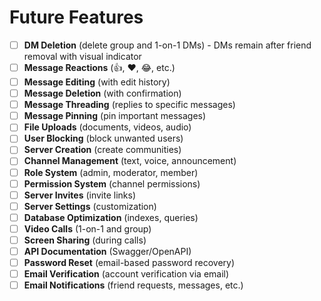 # Future Features


- [ ] **DM Deletion** (delete group and 1-on-1 DMs) - DMs remain after friend removal with visual indicator
- [ ] **Message Reactions** (👍, ❤️, 😂, etc.)
- [ ] **Message Editing** (with edit history)
- [ ] **Message Deletion** (with confirmation)
- [ ] **Message Threading** (replies to specific messages)
- [ ] **Message Pinning** (pin important messages)
- [ ] **File Uploads** (documents, videos, audio)
- [ ] **User Blocking** (block unwanted users)
- [ ] **Server Creation** (create communities)
- [ ] **Channel Management** (text, voice, announcement)
- [ ] **Role System** (admin, moderator, member)
- [ ] **Permission System** (channel permissions)
- [ ] **Server Invites** (invite links)
- [ ] **Server Settings** (customization)
- [ ] **Database Optimization** (indexes, queries)
- [ ] **Video Calls** (1-on-1 and group)
- [ ] **Screen Sharing** (during calls)
- [ ] **API Documentation** (Swagger/OpenAPI)
- [ ] **Password Reset** (email-based password recovery)
- [ ] **Email Verification** (account verification via email)
- [ ] **Email Notifications** (friend requests, messages, etc.)